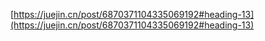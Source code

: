 [https://juejin.cn/post/6870371104335069192#heading-13](https://juejin.cn/post/6870371104335069192#heading-13)
